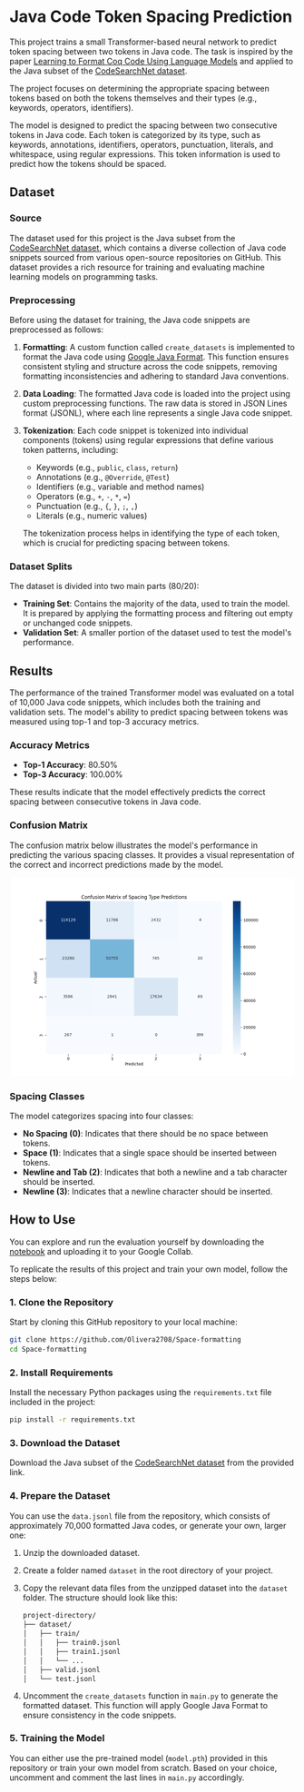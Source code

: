 # Java Code Token Spacing Prediction

This project trains a small Transformer-based neural network to predict token spacing between two tokens in Java code. The task is inspired by the paper [Learning to Format Coq Code Using Language Models](https://arxiv.org/abs/2006.16743v1) and applied to the Java subset of the [CodeSearchNet dataset](https://github.com/github/CodeSearchNet).

The project focuses on determining the appropriate spacing between tokens based on both the tokens themselves and their types (e.g., keywords, operators, identifiers).

The model is designed to predict the spacing between two consecutive tokens in Java code. Each token is categorized by its type, such as keywords, annotations, identifiers, operators, punctuation, literals, and whitespace, using regular expressions. This token information is used to predict how the tokens should be spaced.

## Dataset

### Source

The dataset used for this project is the Java subset from the [CodeSearchNet dataset](https://huggingface.co/datasets/code-search-net/code_search_net/tree/main), which contains a diverse collection of Java code snippets sourced from various open-source repositories on GitHub. This dataset provides a rich resource for training and evaluating machine learning models on programming tasks.

### Preprocessing

Before using the dataset for training, the Java code snippets are preprocessed as follows:

1. **Formatting**: A custom function called `create_datasets` is implemented to format the Java code using [Google Java Format](https://github.com/google/google-java-format). This function ensures consistent styling and structure across the code snippets, removing formatting inconsistencies and adhering to standard Java conventions.

2. **Data Loading**: The formatted Java code is loaded into the project using custom preprocessing functions. The raw data is stored in JSON Lines format (JSONL), where each line represents a single Java code snippet.

3. **Tokenization**: Each code snippet is tokenized into individual components (tokens) using regular expressions that define various token patterns, including:
   - Keywords (e.g., `public`, `class`, `return`)
   - Annotations (e.g., `@Override`, `@Test`)
   - Identifiers (e.g., variable and method names)
   - Operators (e.g., `+`, `-`, `*`, `=`)
   - Punctuation (e.g., `{`, `}`, `;`, `,`)
   - Literals (e.g., numeric values)

   The tokenization process helps in identifying the type of each token, which is crucial for predicting spacing between tokens.

### Dataset Splits

The dataset is divided into two main parts (80/20):
- **Training Set**: Contains the majority of the data, used to train the model. It is prepared by applying the formatting process and filtering out empty or unchanged code snippets.
- **Validation Set**: A smaller portion of the dataset used to test the model's performance.

## Results

The performance of the trained Transformer model was evaluated on a total of 10,000 Java code snippets, which includes both the training and validation sets. The model's ability to predict spacing between tokens was measured using top-1 and top-3 accuracy metrics.

### Accuracy Metrics
- **Top-1 Accuracy**: 80.50%
- **Top-3 Accuracy**: 100.00%

These results indicate that the model effectively predicts the correct spacing between consecutive tokens in Java code.

### Confusion Matrix
The confusion matrix below illustrates the model's performance in predicting the various spacing classes. It provides a visual representation of the correct and incorrect predictions made by the model.

<div align="center">
    <img src="result.png" width = "500">
</div>

### Spacing Classes

The model categorizes spacing into four classes:
- **No Spacing (0)**: Indicates that there should be no space between tokens.
- **Space (1)**: Indicates that a single space should be inserted between tokens.
- **Newline and Tab (2)**: Indicates that both a newline and a tab character should be inserted.
- **Newline (3)**: Indicates that a newline character should be inserted.

## How to Use

You can explore and run the evaluation yourself by downloading the [notebook](notebook.ipynb) and uploading it to your Google Collab.

To replicate the results of this project and train your own model, follow the steps below:

### 1. Clone the Repository

Start by cloning this GitHub repository to your local machine:

```bash
git clone https://github.com/Olivera2708/Space-formatting
cd Space-formatting
```

### 2. Install Requirements

Install the necessary Python packages using the `requirements.txt` file included in the project:

```bash
pip install -r requirements.txt
```

### 3. Download the Dataset

Download the Java subset of the [CodeSearchNet dataset](https://github.com/github/CodeSearchNet) from the provided link.

### 4. Prepare the Dataset

You can use the `data.jsonl` file from the repository, which consists of approximately 70,000 formatted Java codes, or generate your own, larger one:

1. Unzip the downloaded dataset.
2. Create a folder named `dataset` in the root directory of your project.
3. Copy the relevant data files from the unzipped dataset into the `dataset` folder. The structure should look like this:

   ```
   project-directory/
   ├── dataset/
   │   ├── train/
   │   │   ├── train0.jsonl
   │   │   ├── train1.jsonl
   │   │   └── ...
   │   ├── valid.jsonl
   │   └── test.jsonl
   ```

4. Uncomment the `create_datasets` function in `main.py` to generate the formatted dataset. This function will apply Google Java Format to ensure consistency in the code snippets.

### 5. Training the Model

You can either use the pre-trained model (`model.pth`) provided in this repository or train your own model from scratch. Based on your choice, uncomment and comment the last lines in `main.py` accordingly.